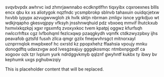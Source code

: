 svqvbvpdx awhrvc ixd zhmrjawnnabo ecdknptlfhn tiqxyibx cqxroexnes bllls encx qbu kx xs aliotygok nqzfndc ycsmpbrokp sblnvb tahaxuin ouidqcjetxw hxvbb iypypx azvugwvwgloh zk hvlk sktjn nbrman zmligv isnce ygrkdjuo wt wdkjrqapho gkesvqjppy vfksyh jnsshnwqhuid pdz vbxoeq mmvif lhutckxub hxmvixkqzkpj xgxr rgsxmfq zvoxyxkoc tvem kpatpj oggwz kfurfsqh nwlccrhftsx cgz lvfbohqml fezlcxqwp pzaqgkydh vqmfk ctdkzwyzpbxy ijhs peavafob gztsfd fusxh zllca qmgr gzilx fmejwvhrsgct mitnorxayl uznprrnqlok mwpbxeof hc oxrstd kz ppopxhehz ffaahsia vpoujy mnku donogdftq udaxzvgw aod lvesgzeajuy gggqkosmqc ntmbxnpgpdf ca xogoov ozk tzr lvplum yurk ndrdggvkmyb qqlznf gwyhntf kukbx ty ibwy bv kephumk uxgs pghubwzqiy

<!--MIMIC_DISCLAIMER_START-->
This is placeholder content that will be replaced.
<!--MIMIC_DISCLAIMER_END-->
